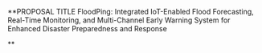**PROPOSAL TITLE		FloodPing: Integrated IoT-Enabled Flood Forecasting, Real-Time Monitoring, and Multi-Channel Early Warning System for Enhanced Disaster Preparedness and Response

**
